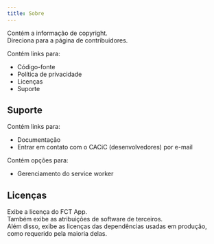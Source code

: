 ```yaml
---
title: Sobre
---
```


Contém a informação de copyright.  
Direciona para a página de contribuidores.

Contém links para:

- Código-fonte
- Política de privacidade
- Licenças
- Suporte

## Suporte

Contém links para:

- Documentação
- Entrar em contato com o CACiC (desenvolvedores) por e-mail

Contém opções para:

- Gerenciamento do service worker

## Licenças

Exibe a licença do FCT App.  
Também exibe as atribuições de software de terceiros.  
Além disso, exibe as licenças das dependências usadas em produção, como requerido pela maioria delas.
